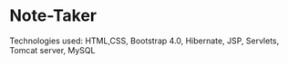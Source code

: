 # Note-Taker

Technologies used: HTML,CSS, Bootstrap 4.0, Hibernate, JSP, Servlets, Tomcat server, MySQL 
